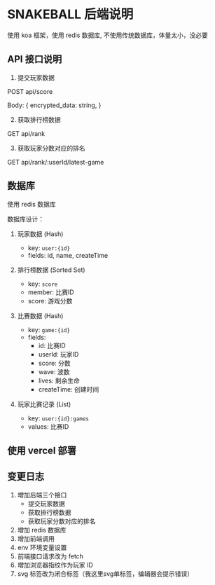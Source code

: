 # SNAKEBALL 后端说明

使用 koa 框架，使用 redis 数据库, 不使用传统数据库，体量太小，没必要

## API 接口说明

1. 提交玩家数据

POST api/score

Body: {
    encrypted_data: string,
}


2. 获取排行榜数据

GET api/rank

3. 获取玩家分数对应的排名

GET api/rank/:userId/latest-game


## 数据库

使用 redis 数据库

数据库设计：
1. 玩家数据 (Hash)
   - key: `user:{id}`
   - fields: id, name, createTime

2. 排行榜数据 (Sorted Set)
   - key: `score`
   - member: 比赛ID
   - score: 游戏分数

3. 比赛数据 (Hash)
   - key: `game:{id}`
   - fields: 
     - id: 比赛ID
     - userId: 玩家ID
     - score: 分数
     - wave: 波数
     - lives: 剩余生命
     - createTime: 创建时间

4. 玩家比赛记录 (List)
   - key: `user:{id}:games`
   - values: 比赛ID


## 使用 vercel 部署


## 变更日志

1. 增加后端三个接口
   - 提交玩家数据
   - 获取排行榜数据
   - 获取玩家分数对应的排名
2. 增加 redis 数据库
3. 增加前端调用
4. env 环境变量设置
5. 前端接口请求改为 fetch
7. 增加浏览器指纹作为玩家 ID
8. svg 标签改为闭合标签（我这里svg单标签，编辑器会提示错误）
